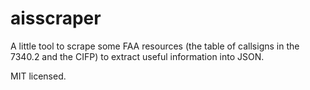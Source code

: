 aisscraper
============

A little tool to scrape some FAA resources (the table of callsigns in the 7340.2 and the CIFP)
to extract useful information into JSON.

MIT licensed.
